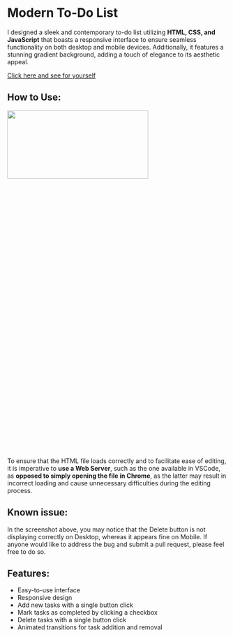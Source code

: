# Modern To-Do List

I designed a sleek and contemporary to-do list utilizing **HTML, CSS, and JavaScript** that boasts a responsive interface to ensure seamless functionality on both desktop and mobile devices. Additionally, it features a stunning gradient background, adding a touch of elegance to its aesthetic appeal.

[Click here and see for yourself](https://a9qx.github.io/modern-todo-list/)

## How to Use:

<img src="https://i.imgur.com/HcuGHBA.jpg"  width="80%" height="20%">

To ensure that the HTML file loads correctly and to facilitate ease of editing, it is imperative to **use a Web Server**, such as the one available in VSCode, as **opposed to simply opening the file in Chrome**, as the latter may result in incorrect loading and cause unnecessary difficulties during the editing process.

## Known issue:
In the screenshot above, you may notice that the Delete button is not displaying correctly on Desktop, whereas it appears fine on Mobile. If anyone would like to address the bug and submit a pull request, please feel free to do so.

## Features:

-   Easy-to-use interface
-   Responsive design
-   Add new tasks with a single button click
-   Mark tasks as completed by clicking a checkbox
-   Delete tasks with a single button click
-   Animated transitions for task addition and removal
